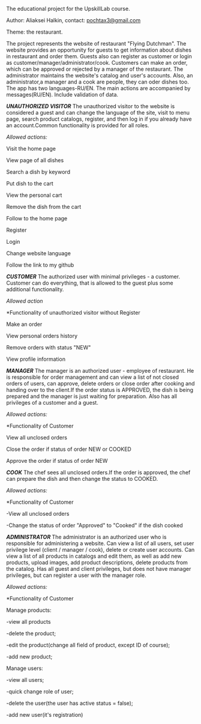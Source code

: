 The educational project for the UpskillLab course. 

Author: Aliaksei Halkin, contact: pochtax3@gmail.com

Theme: the restaurant.

The project represents the website of restaurant "Flying Dutchman".
The website provides an opportunity for guests to get information about dishes in restaurant and order them.
Guests also can register as customer or login as customer/manager/administrator/cook.
Customers can make an order, which can be approved or rejected by a manager of the restaurant. 
The administrator maintains the website's catalog and user's accounts. Also, an administrator,a manager and a cook are 
people, they can oder dishes too. The app has two languages-RU/EN. The main actions are accompanied by messages(RU/EN). 
Include validation of data.

**_UNAUTHORIZED VISITOR_**
The unauthorized visitor to the website is considered a guest and can change the language of the site, visit to menu 
page, search product catalogs, register, and then log in if you already have an account.Common functionality is
provided for all roles.

_Allowed actions:_

Visit the home page

View page of all dishes

Search a dish by keyword

Put dish to the cart

View the personal cart

Remove the dish from the cart

Follow to the home page

Register

Login

Change website language
 
Follow the link to my github

**_CUSTOMER_**
The authorized user with minimal privileges - a customer. Customer can do everything, that is allowed to the guest plus
some additional functionality.

_Allowed action_

*Functionality of unauthorized visitor without Register

Make an order

View personal orders history

Remove orders with status "NEW"

View profile information

**_MANAGER_**
The manager is an authorized user - employee of restaurant. He is responsible for order management and can view a 
list of not closed orders of users, can approve, delete orders or close order after cooking and handing over to
the client.If the order status is APPROVED, the dish is being prepared and the manager is just waiting for preparation.
Also has all privileges of a customer and a guest.

_Allowed actions:_

*Functionality of Customer

View all unclosed orders

Close the order if status of order NEW or COOKED

Approve the order if status of order NEW 

**_COOK_**
The chef sees  all unclosed orders.If the order is approved, the chef can prepare the dish and then change the
status to COOKED.

_Allowed actions:_

*Functionality of Customer

-View all unclosed orders

-Change the  status of order "Approved" to "Cooked" if the dish cooked

**_ADMINISTRATOR_**
The administrator is an authorized user who is responsible for administering a website. Can view a list of all users, set user privilege level (client / manager / cook), delete or create user accounts. Can view a list of all products in catalogs and edit them, as well as add new products, upload images, add product descriptions, delete products from the catalog. Has all guest and client privileges, but does not have manager privileges, but can register a user with the manager role.

_Allowed actions:_

*Functionality of Customer

Manage products:

-view all products

-delete the product;

-edit the product(change all field of product, except ID of course);

-add new product;

Manage users:

-view all users;

-quick change role of user;

-delete the user(the user has active status = false);

-add new user(it's registration)

